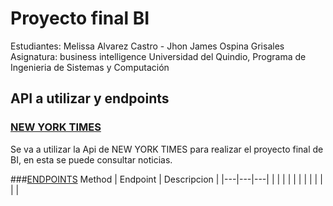 # Proyecto final BI
Estudiantes: Melissa Alvarez Castro - Jhon James Ospina Grisales
Asignatura: business intelligence
Universidad del Quindio, Programa de Ingenieria de Sistemas y Computación

## API a utilizar y endpoints

### [NEW YORK TIMES](https://developer.nytimes.com)
Se va a utilizar la Api de NEW YORK TIMES para realizar el proyecto final de BI, en esta se puede consultar noticias.

###[ENDPOINTS](https://developer.nytimes.com/docs/archive-product/1/overview)
Method | Endpoint | Descripcion |
|---|---|---|
|  |  |  |
| | | |
| | | |
